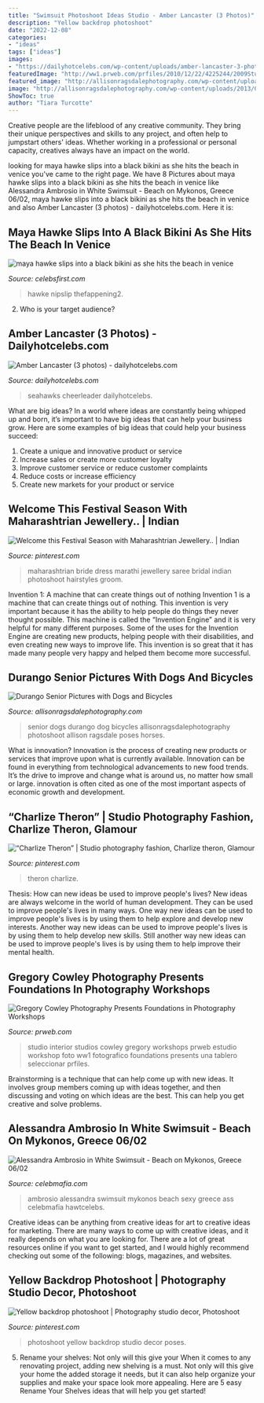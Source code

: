 ```yaml
---
title: "Swimsuit Photoshoot Ideas Studio - Amber Lancaster (3 Photos)"
description: "Yellow backdrop photoshoot"
date: "2022-12-08"
categories:
- "ideas"
tags: ["ideas"]
images:
- "https://dailyhotcelebs.com/wp-content/uploads/amber-lancaster-3-photos-002.jpg"
featuredImage: "http://ww1.prweb.com/prfiles/2010/12/22/4225244/2009Studio051sm.jpg"
featured_image: "http://allisonragsdalephotography.com/wp-content/uploads/2013/08/allisonragsdalephotography-3503-681x1024.jpg"
image: "http://allisonragsdalephotography.com/wp-content/uploads/2013/08/allisonragsdalephotography-3503-681x1024.jpg"
ShowToc: true
author: "Tiara Turcotte"
---
```



Creative people are the lifeblood of any creative community. They bring their unique perspectives and skills to any project, and often help to jumpstart others' ideas. Whether working in a professional or personal capacity, creatives always have an impact on the world.

	

		
looking for maya hawke slips into a black bikini as she hits the beach in venice you've came to the right page. We have 8 Pictures about maya hawke slips into a black bikini as she hits the beach in venice like Alessandra Ambrosio in White Swimsuit - Beach on Mykonos, Greece 06/02, maya hawke slips into a black bikini as she hits the beach in venice and also Amber Lancaster (3 photos) - dailyhotcelebs.com. Here it is:
		
    
## Maya Hawke Slips Into A Black Bikini As She Hits The Beach In Venice

<img loading=lazy src="https://www.celebsfirst.com/wp-content/uploads/2020/09/maya-hawke-slips-into-a-black-bikini-as-she-hits-the-beach-in-venice-italy-040920_14.jpg" onerror="this.onerror=null;this.src='https://tse2.mm.bing.net/th?id=OIP.-mS_V8HMcbaR9WSmIi1KIwHaLH&amp;pid=15.1';" alt="maya hawke slips into a black bikini as she hits the beach in venice">

_Source: celebsfirst.com_

>hawke nipslip thefappening2. 

	

2. Who is your target audience?

    
## Amber Lancaster (3 Photos) - Dailyhotcelebs.com

<img loading=lazy src="https://dailyhotcelebs.com/wp-content/uploads/amber-lancaster-3-photos-002.jpg" onerror="this.onerror=null;this.src='https://tse2.mm.bing.net/th?id=OIP.CjunDrIwwUTesCZIFi9eigHaKP&amp;pid=15.1';" alt="Amber Lancaster (3 photos) - dailyhotcelebs.com">

_Source: dailyhotcelebs.com_

>seahawks cheerleader dailyhotcelebs. 

	

What are big ideas?
In a world where ideas are constantly being whipped up and born, it’s important to have big ideas that can help your business grow. Here are some examples of big ideas that could help your business succeed: 
1. Create a unique and innovative product or service 
2. Increase sales or create more customer loyalty 
3. Improve customer service or reduce customer complaints 
4. Reduce costs or increase efficiency 
5. Create new markets for your product or service 

    
## Welcome This Festival Season With Maharashtrian Jewellery.. | Indian

<img loading=lazy src="https://i.pinimg.com/736x/54/b1/d0/54b1d0340b0109a2c406811d376b5fba.jpg" onerror="this.onerror=null;this.src='https://tse1.mm.bing.net/th?id=OIP.4gBB9HXzNU0XJ2N7uGYLuAHaLH&amp;pid=15.1';" alt="Welcome this Festival Season with Maharashtrian Jewellery.. | Indian">

_Source: pinterest.com_

>maharashtrian bride dress marathi jewellery saree bridal indian photoshoot hairstyles groom. 

	

Invention 1: A machine that can create things out of nothing
Invention 1 is a machine that can create things out of nothing. This invention is very important because it has the ability to help people do things they never thought possible. This machine is called the “Invention Engine” and it is very helpful for many different purposes. Some of the uses for the Invention Engine are creating new products, helping people with their disabilities, and even creating new ways to improve life. This invention is so great that it has made many people very happy and helped them become more successful.

    
## Durango Senior Pictures With Dogs And Bicycles

<img loading=lazy src="http://allisonragsdalephotography.com/wp-content/uploads/2013/08/allisonragsdalephotography-3503-681x1024.jpg" onerror="this.onerror=null;this.src='https://tse4.mm.bing.net/th?id=OIP.kyI1LXclhStucFG7lvfWKAHaLI&amp;pid=15.1';" alt="Durango Senior Pictures with Dogs and Bicycles">

_Source: allisonragsdalephotography.com_

>senior dogs durango dog bicycles allisonragsdalephotography photoshoot allison ragsdale poses horses. 

	

What is innovation?
Innovation is the process of creating new products or services that improve upon what is currently available. Innovation can be found in everything from technological advancements to new food trends. It’s the drive to improve and change what is around us, no matter how small or large. innovation is often cited as one of the most important aspects of economic growth and development.

    
## “Charlize Theron” | Studio Photography Fashion, Charlize Theron, Glamour

<img loading=lazy src="https://i.pinimg.com/736x/3d/a9/9e/3da99e042bb02826e18fafd64d40a29d.jpg" onerror="this.onerror=null;this.src='https://tse1.mm.bing.net/th?id=OIP.8SylN3JWPuIhwM2wDifJFwHaKD&amp;pid=15.1';" alt="“Charlize Theron” | Studio photography fashion, Charlize theron, Glamour">

_Source: pinterest.com_

>theron charlize. 

	

Thesis: How can new ideas be used to improve people's lives?
New ideas are always welcome in the world of human development. They can be used to improve people's lives in many ways. One way new ideas can be used to improve people's lives is by using them to help explore and develop new interests. Another way new ideas can be used to improve people's lives is by using them to help develop new skills. Still another way new ideas can be used to improve people's lives is by using them to help improve their mental health.

    
## Gregory Cowley Photography Presents Foundations In Photography Workshops

<img loading=lazy src="http://ww1.prweb.com/prfiles/2010/12/22/4225244/2009Studio051sm.jpg" onerror="this.onerror=null;this.src='https://tse1.mm.bing.net/th?id=OIP.xp2gPmCOWZtS5bMGMHx0GgHaE8&amp;pid=15.1';" alt="Gregory Cowley Photography Presents Foundations in Photography Workshops">

_Source: prweb.com_

>studio interior studios cowley gregory workshops prweb estudio workshop foto ww1 fotografico foundations presents una tablero seleccionar prfiles. 

	

Brainstorming is a technique that can help come up with new ideas. It involves group members coming up with ideas together, and then discussing and voting on which ideas are the best. This can help you get creative and solve problems.

    
## Alessandra Ambrosio In White Swimsuit - Beach On Mykonos, Greece 06/02

<img loading=lazy src="https://celebmafia.com/wp-content/uploads/2017/07/alessandra-ambrosio-in-white-swimsuit-beach-on-mykonos-greece-06-02-2017-10.jpg" onerror="this.onerror=null;this.src='https://tse4.mm.bing.net/th?id=OIP.0YCxPSke6LdyAdf62GeIUwHaLH&amp;pid=15.1';" alt="Alessandra Ambrosio in White Swimsuit - Beach on Mykonos, Greece 06/02">

_Source: celebmafia.com_

>ambrosio alessandra swimsuit mykonos beach sexy greece ass celebmafia hawtcelebs. 

	

Creative ideas can be anything from creative ideas for art to creative ideas for marketing. There are many ways to come up with creative ideas, and it really depends on what you are looking for. There are a lot of great resources online if you want to get started, and I would highly recommend checking out some of the following: blogs, magazines, and websites.

    
## Yellow Backdrop Photoshoot | Photography Studio Decor, Photoshoot

<img loading=lazy src="https://i.pinimg.com/736x/f0/bb/b5/f0bbb50f4c65de0c3f462639794fe879.jpg" onerror="this.onerror=null;this.src='https://tse1.mm.bing.net/th?id=OIP.UbUFJhKDwQAi9_-uFCoEjgHaNL&amp;pid=15.1';" alt="Yellow backdrop photoshoot | Photography studio decor, Photoshoot">

_Source: pinterest.com_

>photoshoot yellow backdrop studio decor poses. 

	

5. Rename your shelves: Not only will this give your
When it comes to any renovating project, adding new shelving is a must. Not only will this give your home the added storage it needs, but it can also help organize your supplies and make your space look more appealing. Here are 5 easy Rename Your Shelves ideas that will help you get started!

